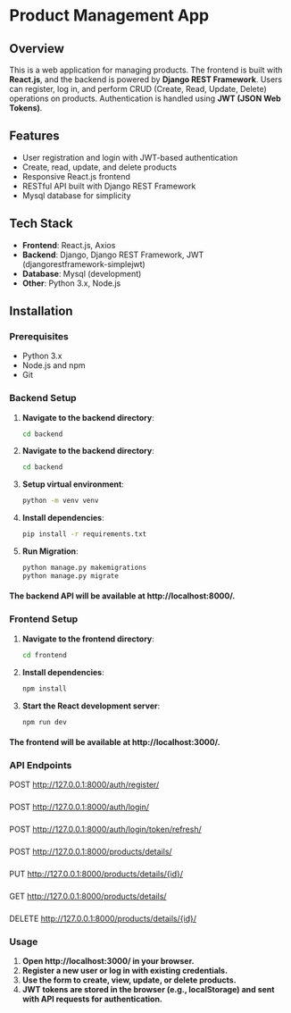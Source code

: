 # Product Management App

## Overview
This is a web application for managing products. The frontend is built with **React.js**, and the backend is powered by **Django REST Framework**. Users can register, log in, and perform CRUD (Create, Read, Update, Delete) operations on products. Authentication is handled using **JWT (JSON Web Tokens)**.

## Features
- User registration and login with JWT-based authentication
- Create, read, update, and delete products
- Responsive React.js frontend
- RESTful API built with Django REST Framework
- Mysql database for simplicity

## Tech Stack
- **Frontend**: React.js, Axios
- **Backend**: Django, Django REST Framework, JWT (djangorestframework-simplejwt)
- **Database**: Mysql (development)
- **Other**: Python 3.x, Node.js


## Installation

### Prerequisites
- Python 3.x
- Node.js and npm
- Git

### Backend Setup
1. **Navigate to the backend directory**:
   ```bash
   cd backend
2. **Navigate to the backend directory**:
   ```bash
   cd backend
2. **Setup virtual environment**:
    ```bash 
   python -m venv venv
3. **Install dependencies**:
    ```bash
   pip install -r requirements.txt
4. **Run Migration**:
    ```bash
    python manage.py makemigrations
    python manage.py migrate

#### The backend API will be available at http://localhost:8000/.

### Frontend Setup
1. **Navigate to the frontend directory**:
    ```bash
    cd frontend
2. **Install dependencies**:
    ```bash
    npm install
3. **Start the React development server**:
    ```bash
    npm run dev

#### The frontend will be available at http://localhost:3000/.

### API Endpoints
POST http://127.0.0.1:8000/auth/register/
###
POST http://127.0.0.1:8000/auth/login/
###
POST http://127.0.0.1:8000/auth/login/token/refresh/
###
POST http://127.0.0.1:8000/products/details/
###
PUT http://127.0.0.1:8000/products/details/{id}/
###
GET http://127.0.0.1:8000/products/details/
###
DELETE http://127.0.0.1:8000/products/details/{id}/

### Usage
1. **Open http://localhost:3000/ in your browser.**
2. **Register a new user or log in with existing credentials.**
3. **Use the form to create, view, update, or delete products.**
4. **JWT tokens are stored in the browser (e.g., localStorage) and sent with API requests for authentication.**

